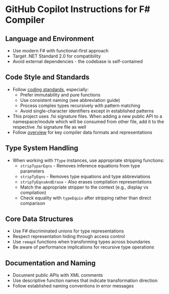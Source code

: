 # GitHub Copilot Instructions for F# Compiler

## Language and Environment
- Use modern F# with functional-first approach
- Target .NET Standard 2.0 for compatibility
- Avoid external dependencies - the codebase is self-contained

## Code Style and Standards
- Follow [coding standards](docs/coding-standards.md), especially:
  - Prefer immutability and pure functions
  - Use consistent naming (see abbreviation guide)
  - Process complex types recursively with pattern matching
  - Avoid single-character identifiers except in established patterns
- This project uses .fsi signature files. When adding a new public API to a namespace/module which will be consumed from other file, add it to the respective .fsi signature file as well
- Follow [overview](docs/overview.md) for key compiler data formats and representations

## Type System Handling
- When working with `TType` instances, use appropriate stripping functions:
  - `stripTyparEqns` - Removes inference equations from type parameters
  - `stripTyEqns` - Removes type equations and type abbreviations
  - `stripTyEqnsAndErase` - Also erases compilation representations
  - Match the appropriate stripper to the context (e.g., display vs compilation)
  - Check equality with `typeEquiv` after stripping rather than direct comparison

## Core Data Structures
- Use F# discriminated unions for type representations
- Respect representation hiding through access control
- Use `remapX` functions when transforming types across boundaries
- Be aware of performance implications for recursive type operations

## Documentation and Naming
- Document public APIs with XML comments
- Use descriptive function names that indicate transformation direction
- Follow established naming conventions in error messages
